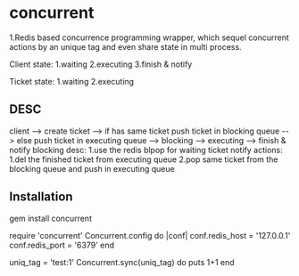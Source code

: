 concurrent
==========

1.Redis based concurrence programming wrapper,
    which sequel concurrent actions by an unique tag and even share state in multi process.

Client state:
  1.waiting
  2.executing
  3.finish & notify

Ticket state:
  1.waiting
  2.executing

DESC
----------
 client --> create ticket --> if has same ticket
                                push ticket in blocking queue
                          --> else
                                push ticket in executing queue
        --> blocking
        --> executing
        --> finish & notify
 blocking desc:
   1.use the redis blpop for waiting ticket
 notify actions:
   1.del the finished ticket from executing queue
   2.pop same ticket from the blocking queue and push in executing queue

Installation
-----------
  gem install concurrent

  require 'concurrent'
  Concurrent.config do |conf|
    conf.redis_host = '127.0.0.1'
    conf.redis_port = '6379'
  end

  uniq_tag = 'test:1'
  Concurrent.sync(uniq_tag) do
    puts 1+1
  end
